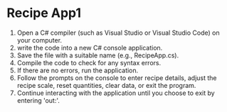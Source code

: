 # Recipe App1
1. Open a C# compiler (such as Visual Studio or Visual Studio Code) on your computer.
2. write   the code  into a new C# console application.
3. Save the file with a suitable name (e.g., RecipeApp.cs).
4. Compile the code to check for any syntax errors.
5. If there are no errors, run the application.
6. Follow the prompts on the console to enter recipe details, adjust the recipe scale, reset quantities, clear data, or exit the program.
7. Continue interacting with the application until you choose to exit by entering 'out:'.

